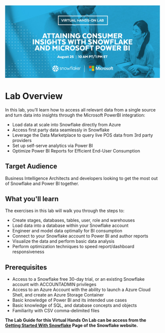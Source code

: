 ![Snowflake Power BI Virtual Hands On Lab](images/VHOL-210825-1200x560-Email-Microsoft.jpg "Lab Overview")

# Lab Overview
In this lab, you’ll learn how to access all relevant data from a single source and turn data into insights through the Microsoft PowerBI integration:

- Load data at scale into Snowflake directly from Azure
- Access first party data seamlessly in Snowflake
- Leverage the Data Marketplace to query live POS data from 3rd party providers
- Set up self-serve analytics via Power BI
- Optimize Power BI Reports for Efficient End-User Consumption
## Target Audience
Business Intelligence Architects and developers looking to get the most out of Snowflake and Power BI together.
## What you'll learn 
The exercises in this lab will walk you through the steps to: 
 
- Create stages, databases, tables, user, role and warehouses
- Load data into a database within your Snowflake account
- Engineer and model data optimally for BI consumption 
- Connect to your Snowflake account to Power BI and author reports
- Visualize the data and perform basic data analysis
- Perform optimization techniques to speed report/dashboard responsiveness
 
## Prerequisites
- Access to a Snowflake free 30-day trial, or an existing Snowflake account with ACCOUNTADMIN privileges
- Access to an Azure Account with the ability to launch a Azure Cloud Shell, and create an Azure Storage Container
- Basic knowledge of Power BI and its intended use cases
- Basic knowledge of SQL, and database concepts and objects
- Familiarity with CSV comma-delimited files 

**The Lab Guide for this Virtual Hands On Lab can be access from the [Getting Started With Snowflake](http://quickstarts.snowflake.com/) Page of the Snowflake website.**
